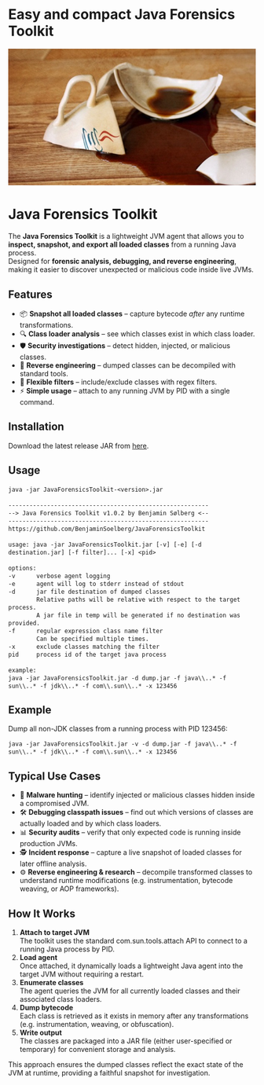 # Easy and compact Java Forensics Toolkit

![broken java cup](BrokenJavaCup.jpg)

# Java Forensics Toolkit

The **Java Forensics Toolkit** is a lightweight JVM agent that allows you to **inspect, snapshot, and export all loaded classes** from a running Java process.<br>
Designed for **forensic analysis, debugging, and reverse engineering**, making it easier to discover unexpected or malicious code inside live JVMs.

## Features

- 📦 **Snapshot all loaded classes** – capture bytecode *after* any runtime transformations.
- 🔍 **Class loader analysis** – see which classes exist in which class loader.
- 🛡️ **Security investigations** – detect hidden, injected, or malicious classes.
- 🧩 **Reverse engineering** – dumped classes can be decompiled with standard tools.
- 🎯 **Flexible filters** – include/exclude classes with regex filters.
- ⚡ **Simple usage** – attach to any running JVM by PID with a single command.

## Installation

Download the latest release JAR from [here](https://github.com/BenjaminSoelberg/JavaForensicsToolkit/releases).

## Usage

```
java -jar JavaForensicsToolkit-<version>.jar 

---------------------------------------------------------
--> Java Forensics Toolkit v1.0.2 by Benjamin Sølberg <--
---------------------------------------------------------
https://github.com/BenjaminSoelberg/JavaForensicsToolkit

usage: java -jar JavaForensicsToolkit.jar [-v] [-e] [-d destination.jar] [-f filter]... [-x] <pid>

options:
-v      verbose agent logging
-e      agent will log to stderr instead of stdout
-d      jar file destination of dumped classes
        Relative paths will be relative with respect to the target process.
        A jar file in temp will be generated if no destination was provided.
-f      regular expression class name filter
        Can be specified multiple times.
-x      exclude classes matching the filter
pid     process id of the target java process

example:
java -jar JavaForensicsToolkit.jar -d dump.jar -f java\\..* -f sun\\..* -f jdk\\..* -f com\\.sun\\..* -x 123456
```

## Example

Dump all non-JDK classes from a running process with PID 123456:

```
java -jar JavaForensicsToolkit.jar -v -d dump.jar -f java\\..* -f sun\\..* -f jdk\\..* -f com\\.sun\\..* -x 123456
```

## Typical Use Cases

- 🔐 **Malware hunting** – identify injected or malicious classes hidden inside a compromised JVM.
- 🛠️ **Debugging classpath issues** – find out which versions of classes are actually loaded and by which class loaders.
- 📊 **Security audits** – verify that only expected code is running inside production JVMs.
- 🕵️ **Incident response** – capture a live snapshot of loaded classes for later offline analysis.
- ⚙️ **Reverse engineering & research** – decompile transformed classes to understand runtime modifications (e.g. instrumentation, bytecode weaving, or AOP frameworks).

## How It Works

1) **Attach to target JVM**<br>The toolkit uses the standard com.sun.tools.attach API to connect to a running Java process by PID.
2) **Load agent**<br>Once attached, it dynamically loads a lightweight Java agent into the target JVM without requiring a restart.
3) **Enumerate classes**<br>The agent queries the JVM for all currently loaded classes and their associated class loaders.
4) **Dump bytecode**<br>Each class is retrieved as it exists in memory after any transformations (e.g. instrumentation, weaving, or obfuscation).
5) **Write output**<br>The classes are packaged into a JAR file (either user-specified or temporary) for convenient storage and analysis.

This approach ensures the dumped classes reflect the exact state of the JVM at runtime, providing a faithful snapshot for investigation.